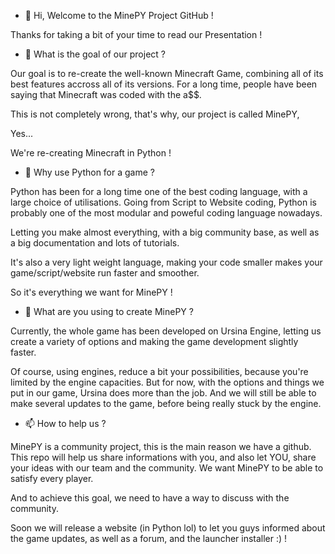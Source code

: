 - 👋 Hi, Welcome to the MinePY Project GitHub !

Thanks for taking a bit of your time to read our Presentation !

- 👀 What is the goal of our project ?

Our goal is to re-create the well-known Minecraft Game,
combining all of its best features accross all of its versions.
For a long time, people have been saying that Minecraft was coded with the a$$.

This is not completely wrong, that's why, our project is called MinePY,

Yes...

We're re-creating Minecraft in Python !

- 🌱 Why use Python for a game ?

Python has been for a long time one of the best coding language, with a large choice of utilisations.
Going from Script to Website coding, Python is probably one of the most modular and poweful coding language nowadays.

Letting you make almost everything, with a big community base, as well as a big documentation and lots of tutorials.

It's also a very light weight language, making your code smaller makes your game/script/website run faster and smoother.

So it's everything we want for MinePY !

- 💞️ What are you using to create MinePY ?

Currently, the whole game has been developed on Ursina Engine, letting us create a variety of options and making the game
development slightly faster.

Of course, using engines, reduce a bit your possibilities, because you're limited by the engine capacities. But for now,
with the options and things we put in our game, Ursina does more than the job. And we will still be able to make several
updates to the game, before being really stuck by the engine.

- 📫 How to help us ?

MinePY is a community project, this is the main reason we have a github. This repo will help us share informations with you,
and also let YOU, share your ideas with our team and the community. We want MinePY to be able to satisfy every player.

And to achieve this goal, we need to have a way to discuss with the community.

Soon we will release a website (in Python lol) to let you guys informed about the game updates, as well as a forum, and the
launcher installer :) !

